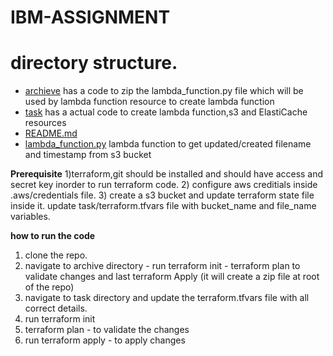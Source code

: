 # IBM-ASSIGNMENT

# directory structure.

 * [archieve]()  has a code to zip the lambda_function.py file which will be used by lambda function resource to create lambda function
 * [task]() has a actual code to create lambda function,s3 and ElastiCache resources
 * [README.md]()
 * [lambda_function.py]() lambda function to get updated/created filename and timestamp from s3 bucket

**Prerequisite**
1)terraform,git should be installed and should have access and secret key inorder to run terraform code.
2) configure aws creditials inside .aws/credentials file.
3) create a s3 bucket and update terraform state file inside it. update task/terraform.tfvars file with bucket_name and file_name variables.

**how to run the code**
1) clone the repo.
2) navigate to archive directory - run terraform init - terraform plan to validate changes and last terraform Apply (it will create a zip file at root of the repo)
3) navigate to task directory  and update the terraform.tfvars file with all correct details.
4) run terraform init  
5) terraform plan - to validate the changes
6) run terraform apply - to apply changes
